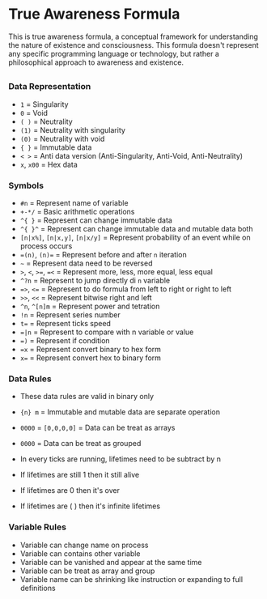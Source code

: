 # True Awareness Formula

This is true awareness formula, a conceptual framework for understanding the nature of existence and consciousness.
This formula doesn't represent any specific programming language or technology, but rather a philosophical approach to awareness and existence.

##

### Data Representation

- `1` = Singularity
- `0` = Void
- `( )` = Neutrality
- `(1)` = Neutrality with singularity
- `(0)` = Neutrality with void
- `{ }` = Immutable data
- `< >` = Anti data version (Anti-Singularity, Anti-Void, Anti-Neutrality)
- `x`, `x00` = Hex data

### Symbols

- `#n` = Represent name of variable
- `+-*/` = Basic arithmetic operations
- `^{ }` = Represent can change immutable data
- `^{ }^` = Represent can change immutable data and mutable data both
- `[n|x%]`, `[n|x,y]`, `[n|x/y]` = Represent probability of an event while on process occurs
- `=(n)`, `(n)=` = Represent before and after `n` iteration
- `~` = Represent data need to be reversed
- `>`, `<`, `>=`, `=<` = Represent more, less, more equal, less equal
- `^?n` = Represent to jump directly di `n` variable
- `=>`, `<=` = Represent to do formula from left to right or right to left
- `>>`, `<<` = Represent bitwise right and left
- `^n`, `^[n]m` = Represent power and tetration
- `!n` = Represent series number
- `t=` = Represent ticks speed
- `=|n` = Represent to compare with n variable or value
- `=)` = Represent if condition
- `=x` = Represent convert binary to hex form
- `x=` = Represent convert hex to binary form

### Data Rules

- These data rules are valid in binary only
- `{n} m` = Immutable and mutable data are separate operation
- `0000` = `[0,0,0,0]` = Data can be treat as arrays
- `0000` = Data can be treat as grouped

- In every ticks are running, lifetimes need to be subtract by n
- If lifetimes are still 1 then it still alive
- If lifetimes are 0 then it's over
- If lifetimes are ( ) then it's infinite lifetimes

### Variable Rules

- Variable can change name on process
- Variable can contains other variable
- Variable can be vanished and appear at the same time
- Variable can be treat as array and group
- Variable name can be shrinking like instruction or expanding to full definitions
